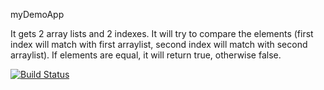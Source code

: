 myDemoApp

It gets 2 array lists and 2 indexes.
It will try to compare the elements (first index will match with first arraylist, second index will match with second arraylist).
If elements are equal, it will return true, otherwise false.

[![Build Status](https://travis-ci.com/ttugrul/myDemoApp.svg?branch=master)](https://travis-ci.com/ttugrul/myDemoApp)
